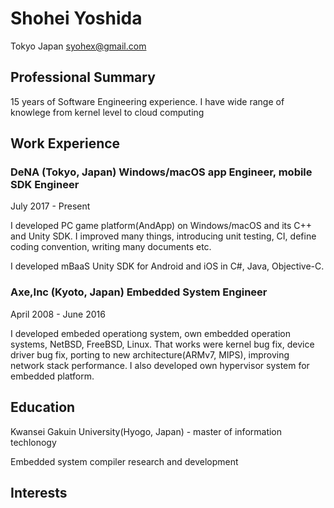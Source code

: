 # Shohei Yoshida

Tokyo Japan
syohex@gmail.com

## Professional Summary

15 years of Software Engineering experience. I have wide range of knowlege
from kernel level to cloud computing

## Work Experience

### DeNA (Tokyo, Japan) Windows/macOS app Engineer, mobile SDK Engineer

July 2017 - Present

I developed PC game platform(AndApp) on Windows/macOS and its C++ and Unity SDK.
I improved many things, introducing unit testing, CI, define coding convention, writing
many documents etc.

I developed mBaaS Unity SDK for Android and iOS in C#, Java, Objective-C.

### Axe,Inc (Kyoto, Japan) Embedded System Engineer

April 2008 - June 2016

I developed embeded operationg system, own embedded operation systems, NetBSD,
FreeBSD, Linux. That works were kernel bug fix, device driver bug fix, porting to
new architecture(ARMv7, MIPS), improving network stack performance. I also developed
own hypervisor system for embedded platform.


## Education

Kwansei Gakuin University(Hyogo, Japan) - master of information techlonogy

Embedded system compiler research and development

## Interests
